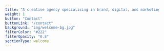 ```yaml
---
title: "A creative agency specialising in brand, digital, and marketing."
weight: 1
button: "Contact"
buttonLink: "/contact"
background: "img/welcome-bg.jpg"
filterColor: "#222"
filterOpacity: "0.8"
sectionType: welcome
---
```

